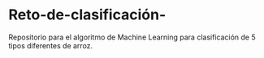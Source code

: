 # Reto-de-clasificación-
Repositorio para el algoritmo de Machine Learning para clasificación de 5 tipos diferentes de arroz.
